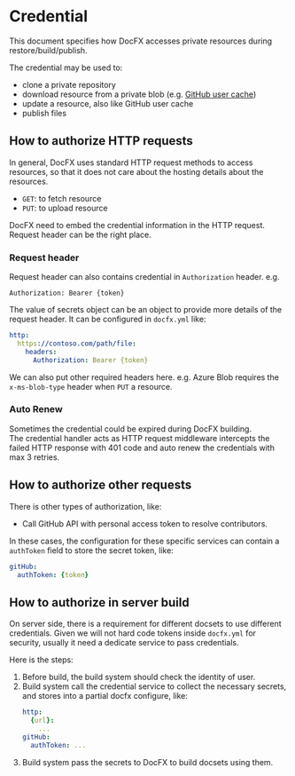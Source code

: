 # Credential

This document specifies how DocFX accesses private resources during restore/build/publish. 

The credential may be used to:
- clone a private repository
- download resource from a private blob (e.g. [GitHub user cache](github-user-cache.md))
- update a resource, also like GitHub user cache
- publish files

## How to authorize HTTP requests

In general, DocFX uses standard HTTP request methods to access resources, so that it does not care about the hosting details about the resources. 
- `GET`: to fetch resource
- `PUT`: to upload resource

DocFX need to embed the credential information in the HTTP request. Request header can be the right place.

### Request header

Request header can also contains credential in `Authorization` header. e.g.
```
Authorization: Bearer {token}
```
The value of secrets object can be an object to provide more details of the request header. It can be configured in `docfx.yml` like:
```yml
http:
  https://contoso.com/path/file:
    headers:
      Authorization: Bearer {token}
```

We can also put other required headers here. e.g. Azure Blob requires the `x-ms-blob-type` header when `PUT` a resource.

### Auto Renew 
Sometimes the credential could be expired during DocFX building.   
The credential handler acts as HTTP request middleware intercepts the failed HTTP response with 401 code and auto renew the credentials with max 3 retries.


## How to authorize other requests

There is other types of authorization, like:
- Call GitHub API with personal access token to resolve contributors.

In these cases, the configuration for these specific services can contain a `authToken` field to store the secret token, like:
``` yml
gitHub:
  authToken: {token}
```

## How to authorize in server build
On server side, there is a requirement for different docsets to use different credentials. Given we will not hard code tokens inside `docfx.yml` for security, usually it need a dedicate service to pass credentials.

Here is the steps:
1. Before build, the build system should check the identity of user.
2. Build system call the credential service to collect the necessary secrets, and stores into a partial docfx configure, like:
   ```yml
   http:
     {url}:
       ...
   gitHub:
     authToken: ...
   ```
3. Build system pass the secrets to DocFX to build docsets using them.


